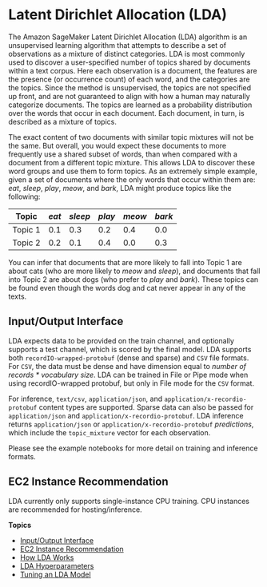 # Latent Dirichlet Allocation \(LDA\)<a name="lda"></a>

The Amazon SageMaker Latent Dirichlet Allocation \(LDA\) algorithm is an unsupervised learning algorithm that attempts to describe a set of observations as a mixture of distinct categories\. LDA is most commonly used to discover a user\-specified number of topics shared by documents within a text corpus\. Here each observation is a document, the features are the presence \(or occurrence count\) of each word, and the categories are the topics\. Since the method is unsupervised, the topics are not specified up front, and are not guaranteed to align with how a human may naturally categorize documents\. The topics are learned as a probability distribution over the words that occur in each document\. Each document, in turn, is described as a mixture of topics\.

The exact content of two documents with similar topic mixtures will not be the same\. But overall, you would expect these documents to more frequently use a shared subset of words, than when compared with a document from a different topic mixture\. This allows LDA to discover these word groups and use them to form topics\. As an extremely simple example, given a set of documents where the only words that occur within them are: *eat*, *sleep*, *play*, *meow*, and *bark*, LDA might produce topics like the following:


| **Topic** | *eat* | *sleep*  | *play* | *meow* | *bark* | 
| --- | --- | --- | --- | --- | --- | 
| Topic 1  | 0\.1  | 0\.3  | 0\.2  | 0\.4  | 0\.0  | 
| Topic 2  | 0\.2  | 0\.1 | 0\.4  | 0\.0  | 0\.3  | 

You can infer that documents that are more likely to fall into Topic 1 are about cats \(who are more likely to *meow* and *sleep*\), and documents that fall into Topic 2 are about dogs \(who prefer to *play* and *bark*\)\. These topics can be found even though the words dog and cat never appear in any of the texts\. 

## Input/Output Interface<a name="lda-inputoutput"></a>

LDA expects data to be provided on the train channel, and optionally supports a test channel, which is scored by the final model\. LDA supports both `recordIO-wrapped-protobuf` \(dense and sparse\) and `CSV` file formats\. For `CSV`, the data must be dense and have dimension equal to *number of records \* vocabulary size*\. LDA can be trained in File or Pipe mode when using recordIO\-wrapped protobuf, but only in File mode for the `CSV` format\.

For inference, `text/csv`, `application/json`, and `application/x-recordio-protobuf` content types are supported\. Sparse data can also be passed for `application/json` and `application/x-recordio-protobuf`\. LDA inference returns `application/json` or `application/x-recordio-protobuf` *predictions*, which include the `topic_mixture` vector for each observation\.

Please see the example notebooks for more detail on training and inference formats\.

## EC2 Instance Recommendation<a name="lda-instances"></a>

LDA currently only supports single\-instance CPU training\. CPU instances are recommended for hosting/inference\.

**Topics**
+ [Input/Output Interface](#lda-inputoutput)
+ [EC2 Instance Recommendation](#lda-instances)
+ [How LDA Works](lda-how-it-works.md)
+ [LDA Hyperparameters](lda_hyperparameters.md)
+ [Tuning an LDA Model](lda-tuning.md)